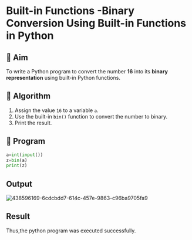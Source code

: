# Built-in Functions -Binary Conversion Using Built-in Functions in Python

## 🎯 Aim
To write a Python program to convert the number **16** into its **binary representation** using built-in Python functions.

## 🧠 Algorithm
1. Assign the value `16` to a variable `a`.
2. Use the built-in `bin()` function to convert the number to binary.
3. Print the result.

## 🧾 Program
```python
a=int(input())
z=bin(a)
print(z)
```

## Output

![438596169-6cdcbdd7-614c-457e-9863-c96ba9705fa9](https://github.com/user-attachments/assets/e32a73d8-c288-4210-a0ed-e4872785cbec)



## Result

Thus,the python program was executed successfully.
